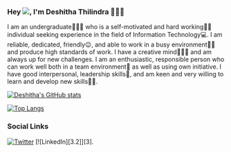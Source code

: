 ### Hey <img src="https://github-readme-stats.vercel.app/api?username=ddthilindra&&show_icons=true&title_color=ffffff&icon_color=bb2acf&text_color=daf7dc&bg_color=151515">, I'm Deshitha Thilindra 👨🏻‍💻

I am an undergraduate👨🏻‍🎓 who is a self-motivated and hard working🧗🏻 individual seeking experience in the field of Information Technology💻. I am reliable, dedicated, friendly😉, and able to work in a busy environment🙇🏻 and produce high standards of work. I have a creative mind👨🏻‍🎨 and am always up for new challenges. I am an enthusiastic, responsible person who can work well both in a team environment🤪 as well as using own initiative. I have good interpersonal, leadership skills🤗, and am keen and very willing to learn and develop new skills🕵🏻.

[![Deshitha's GitHub stats](https://github-readme-stats.vercel.app/api?username=ddthilindra)](https://github.com/anuraghazra/github-readme-stats)


[![Top Langs](https://github-readme-stats.vercel.app/api/top-langs/?username=ddthilindra&layout=compact)](https://github.com/anuraghazra/github-readme-stats)


<!-- Actual text -->
### Social Links 
 [![Twitter][1.2]][1] [![LinkedIn][3.2]][3].

<!-- Icons -->

[1.2]: http://i.imgur.com/wWzX9uB.png (twitter icon without padding)
[2.2]: https://raw.githubusercontent.com/MartinHeinz/MartinHeinz/master/linkedin-3-16.png (LinkedIn icon without padding)

<!-- Links to your social media accounts -->

[1]: https://twitter.com/ddthilindra
[2]: https://www.linkedin.com/in/deshitha-thilindra-4b70941b9/
